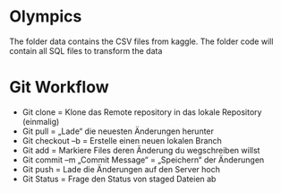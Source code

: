 # Olympics

The folder data contains the CSV files from kaggle.
The folder code will contain all SQL files to transform the data



# Git Workflow


- Git clone = Klone das Remote repository in das lokale Repository (einmalig)
- Git pull = „Lade“ die neuesten Änderungen herunter
- Git checkout –b <branchname> = Erstelle einen neuen lokalen Branch
- Git add <files> = Markiere Files deren Änderung du wegschreiben willst
- Git commit –m „Commit Message“ = „Speichern“ der Änderungen
- Git push = Lade die Änderungen auf den Server hoch
- Git Status = Frage den Status von staged Dateien ab